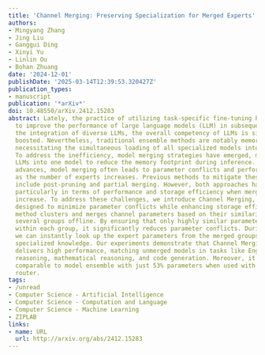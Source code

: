 ```yaml
---
title: 'Channel Merging: Preserving Specialization for Merged Experts'
authors:
- Mingyang Zhang
- Jing Liu
- Ganggui Ding
- Xinyi Yu
- Linlin Ou
- Bohan Zhuang
date: '2024-12-01'
publishDate: '2025-03-14T12:39:53.320427Z'
publication_types:
- manuscript
publication: '*arXiv*'
doi: 10.48550/arXiv.2412.15283
abstract: Lately, the practice of utilizing task-specific fine-tuning has been implemented
  to improve the performance of large language models (LLM) in subsequent tasks. Through
  the integration of diverse LLMs, the overall competency of LLMs is significantly
  boosted. Nevertheless, traditional ensemble methods are notably memory-intensive,
  necessitating the simultaneous loading of all specialized models into GPU memory.
  To address the inefficiency, model merging strategies have emerged, merging all
  LLMs into one model to reduce the memory footprint during inference. Despite these
  advances, model merging often leads to parameter conflicts and performance decline
  as the number of experts increases. Previous methods to mitigate these conflicts
  include post-pruning and partial merging. However, both approaches have limitations,
  particularly in terms of performance and storage efficiency when merged experts
  increase. To address these challenges, we introduce Channel Merging, a novel strategy
  designed to minimize parameter conflicts while enhancing storage efficiency. This
  method clusters and merges channel parameters based on their similarity to form
  several groups offline. By ensuring that only highly similar parameters are merged
  within each group, it significantly reduces parameter conflicts. During inference,
  we can instantly look up the expert parameters from the merged groups, preserving
  specialized knowledge. Our experiments demonstrate that Channel Merging consistently
  delivers high performance, matching unmerged models in tasks like English and Chinese
  reasoning, mathematical reasoning, and code generation. Moreover, it obtains results
  comparable to model ensemble with just 53% parameters when used with a task-specific
  router.
tags:
- /unread
- Computer Science - Artificial Intelligence
- Computer Science - Computation and Language
- Computer Science - Machine Learning
- ZIPLAB
links:
- name: URL
  url: http://arxiv.org/abs/2412.15283
---
```

